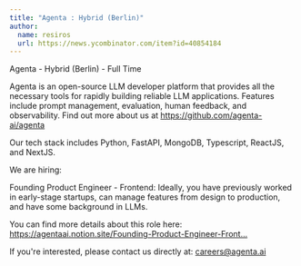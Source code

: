 ```yaml
---
title: "Agenta : Hybrid (Berlin)"
author:
  name: resiros
  url: https://news.ycombinator.com/item?id=40854184
---
```

Agenta - Hybrid (Berlin) - Full Time

Agenta is an open-source LLM developer platform that provides all the necessary tools for rapidly building reliable LLM applications. Features include prompt management, evaluation, human feedback, and observability. Find out more about us at <a href="https:&#x2F;&#x2F;github.com&#x2F;agenta-ai&#x2F;agenta">https:&#x2F;&#x2F;github.com&#x2F;agenta-ai&#x2F;agenta</a>

Our tech stack includes Python, FastAPI, MongoDB, Typescript, ReactJS, and NextJS.

We are hiring:

Founding Product Engineer - Frontend: Ideally, you have previously worked in early-stage startups, can manage features from design to production, and have some background in LLMs.

You can find more details about this role here: <a href="https:&#x2F;&#x2F;agentaai.notion.site&#x2F;Founding-Product-Engineer-Frontend-b6d26a3e9b254be6b6c2bfffbf0b53c5" rel="nofollow">https:&#x2F;&#x2F;agentaai.notion.site&#x2F;Founding-Product-Engineer-Front...</a>

If you&#x27;re interested, please contact us directly at: careers@agenta.ai
